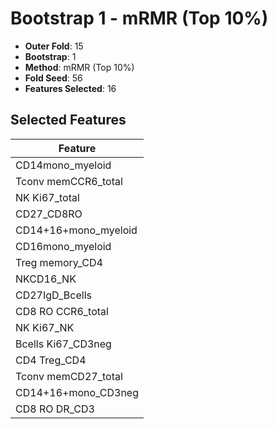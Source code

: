 # Bootstrap 1 - mRMR (Top 10%)

- **Outer Fold**: 15
- **Bootstrap**: 1
- **Method**: mRMR (Top 10%)
- **Fold Seed**: 56
- **Features Selected**: 16

## Selected Features

| Feature |
|---------|
| CD14mono_myeloid |
| Tconv memCCR6_total |
| NK Ki67_total |
| CD27_CD8RO |
| CD14+16+mono_myeloid |
| CD16mono_myeloid |
| Treg memory_CD4 |
| NKCD16_NK |
| CD27IgD_Bcells |
| CD8 RO CCR6_total |
| NK Ki67_NK |
| Bcells Ki67_CD3neg |
| CD4 Treg_CD4 |
| Tconv memCD27_total |
| CD14+16+mono_CD3neg |
| CD8 RO DR_CD3 |
